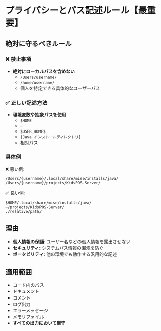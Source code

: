 # プライバシーとパス記述ルール【最重要】

## 絶対に守るべきルール

### ❌ 禁止事項

- **絶対にローカルパスを含めない**
    - `/Users/username/`
    - `/home/username/`
    - 個人を特定できる具体的なユーザーパス

### ✅ 正しい記述方法

- **環境変数や抽象パスを使用**
    - `$HOME`
    - `~`
    - `$USER_HOME$`
    - `{Java インストールディレクトリ}`
    - 相対パス

### 具体例

❌ 悪い例:

```
/Users/{username}/.local/share/mise/installs/java/
/Users/{username}/projects/KidsPOS-Server/
```

✅ 良い例:

```
$HOME/.local/share/mise/installs/java/
~/projects/KidsPOS-Server/
./relative/path/
```

## 理由

- **個人情報の保護**: ユーザー名などの個人情報を露出させない
- **セキュリティ**: システムパス情報の漏洩を防ぐ
- **ポータビリティ**: 他の環境でも動作する汎用的な記述

## 適用範囲

- コード内のパス
- ドキュメント
- コメント
- ログ出力
- エラーメッセージ
- メモリファイル
- **すべての出力において厳守**
